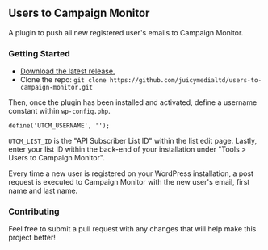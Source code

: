 ## Users to Campaign Monitor

A plugin to push all new registered user's emails to Campaign Monitor.

### Getting Started

* [Download the latest release.](https://github.com/juicymedialtd/users-to-campaign-monitor/releases/download/v1.0.0/users-to-campaign-monitor-1.0.0.zip)
* Clone the repo: `git clone https://github.com/juicymedialtd/users-to-campaign-monitor.git`

Then, once the plugin has been installed and activated, define a username constant within `wp-config.php`.

```
define('UTCM_USERNAME', '');
```

`UTCM_LIST_ID` is the "API Subscriber List ID" within the list edit page. Lastly, enter your list ID within the back-end of your installation under "Tools > Users to Campaign Monitor".

Every time a new user is registered on your WordPress installation, a post request is executed to Campaign Monitor with the new user's email, first name and last name.

### Contributing

Feel free to submit a pull request with any changes that will help make this project better!
